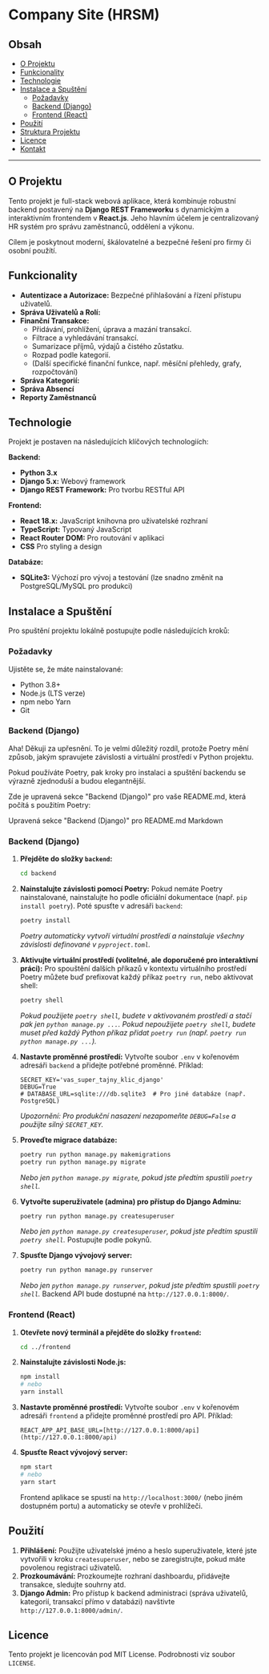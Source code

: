 # Company Site (HRSM)

## Obsah
- [O Projektu](#o-projektu)
- [Funkcionality](#funkcionality)
- [Technologie](#technologie)
- [Instalace a Spuštění](#instalace-a-spuštění)
  - [Požadavky](#požadavky)
  - [Backend (Django)](#backend-django)
  - [Frontend (React)](#frontend-react)
- [Použití](#použití)
- [Struktura Projektu](#struktura-projektu)
- [Licence](#licence)
- [Kontakt](#kontakt)

---
## O Projektu

Tento projekt je full-stack webová aplikace, která kombinuje robustní backend postavený na **Django REST Frameworku** s dynamickým a interaktivním frontendem v **React.js**. Jeho hlavním účelem je centralizovaný HR systém pro správu zaměstnanců, oddělení a výkonu.

Cílem je poskytnout moderní, škálovatelné a bezpečné řešení pro firmy či osobní použítí.

## Funkcionality

* **Autentizace a Autorizace:** Bezpečné přihlašování a řízení přístupu uživatelů.
* **Správa Uživatelů a Rolí:** 
* **Finanční Transakce:**
    * Přidávání, prohlížení, úprava a mazání transakcí.
    * Filtrace a vyhledávání transakcí.
    * Sumarizace příjmů, výdajů a čistého zůstatku.
    * Rozpad podle kategorií.
    * (Další specifické finanční funkce, např. měsíční přehledy, grafy, rozpočtování)
* **Správa Kategorií:** 
* **Správa Absencí**
* **Reporty Zaměstnanců**

## Technologie

Projekt je postaven na následujících klíčových technologiích:

**Backend:**
* **Python 3.x**
* **Django 5.x:** Webový framework
* **Django REST Framework:** Pro tvorbu RESTful API

**Frontend:**
* **React 18.x:** JavaScript knihovna pro uživatelské rozhraní
* **TypeScript:** Typovaný JavaScript
* **React Router DOM:** Pro routování v aplikaci
* **CSS** Pro styling a design

**Databáze:**
* **SQLite3:** Výchozí pro vývoj a testování (lze snadno změnit na PostgreSQL/MySQL pro produkci)

## Instalace a Spuštění

Pro spuštění projektu lokálně postupujte podle následujících kroků:

### Požadavky

Ujistěte se, že máte nainstalované:
* Python 3.8+
* Node.js (LTS verze)
* npm nebo Yarn
* Git

### Backend (Django)

Aha! Děkuji za upřesnění. To je velmi důležitý rozdíl, protože Poetry mění způsob, jakým spravujete závislosti a virtuální prostředí v Python projektu.

Pokud používáte Poetry, pak kroky pro instalaci a spuštění backendu se výrazně zjednoduší a budou elegantnější.

Zde je upravená sekce "Backend (Django)" pro vaše README.md, která počítá s použitím Poetry:

Upravená sekce "Backend (Django)" pro README.md
Markdown

### Backend (Django)

1.  **Přejděte do složky `backend`:**
    ```bash
    cd backend
    ```
2.  **Nainstalujte závislosti pomocí Poetry:**
    Pokud nemáte Poetry nainstalované, nainstalujte ho podle oficiální dokumentace (např. `pip install poetry`).
    Poté spusťte v adresáři `backend`:
    ```bash
    poetry install
    ```
    *Poetry automaticky vytvoří virtuální prostředí a nainstaluje všechny závislosti definované v `pyproject.toml`.*

3.  **Aktivujte virtuální prostředí (volitelné, ale doporučené pro interaktivní práci):**
    Pro spouštění dalších příkazů v kontextu virtuálního prostředí Poetry můžete buď prefixovat každý příkaz `poetry run`, nebo aktivovat shell:
    ```bash
    poetry shell
    ```
    *Pokud použijete `poetry shell`, budete v aktivovaném prostředí a stačí pak jen `python manage.py ...`.*
    *Pokud nepoužijete `poetry shell`, budete muset před každý Python příkaz přidat `poetry run` (např. `poetry run python manage.py ...`).*

4.  **Nastavte proměnné prostředí:**
    Vytvořte soubor `.env` v kořenovém adresáři `backend` a přidejte potřebné proměnné. Příklad:
    ```
    SECRET_KEY='vas_super_tajny_klic_django'
    DEBUG=True
    # DATABASE_URL=sqlite:///db.sqlite3  # Pro jiné databáze (např. PostgreSQL)
    ```
    *Upozornění: Pro produkční nasazení nezapomeňte `DEBUG=False` a použijte silný `SECRET_KEY`.*

5.  **Proveďte migrace databáze:**
    ```bash
    poetry run python manage.py makemigrations
    poetry run python manage.py migrate
    ```
    *Nebo jen `python manage.py migrate`, pokud jste předtím spustili `poetry shell`.*

6.  **Vytvořte superuživatele (admina) pro přístup do Django Adminu:**
    ```bash
    poetry run python manage.py createsuperuser
    ```
    *Nebo jen `python manage.py createsuperuser`, pokud jste předtím spustili `poetry shell`.*
    Postupujte podle pokynů.

7.  **Spusťte Django vývojový server:**
    ```bash
    poetry run python manage.py runserver
    ```
    *Nebo jen `python manage.py runserver`, pokud jste předtím spustili `poetry shell`.*
    Backend API bude dostupné na `http://127.0.0.1:8000/`.

### Frontend (React)

1.  **Otevřete nový terminál a přejděte do složky `frontend`:**
    ```bash
    cd ../frontend
    ```
2.  **Nainstalujte závislosti Node.js:**
    ```bash
    npm install
    # nebo
    yarn install
    ```
3.  **Nastavte proměnné prostředí:**
    Vytvořte soubor `.env` v kořenovém adresáři `frontend` a přidejte proměnné prostředí pro API. Příklad:
    ```
    REACT_APP_API_BASE_URL=[http://127.0.0.1:8000/api](http://127.0.0.1:8000/api)
    ```
4.  **Spusťte React vývojový server:**
    ```bash
    npm start
    # nebo
    yarn start
    ```
    Frontend aplikace se spustí na `http://localhost:3000/` (nebo jiném dostupném portu) a automaticky se otevře v prohlížeči.

## Použití
1.  **Přihlášení:** Použijte uživatelské jméno a heslo superuživatele, které jste vytvořili v kroku `createsuperuser`, nebo se zaregistrujte, pokud máte povolenou registraci uživatelů.
2.  **Prozkoumávání:** Prozkoumejte rozhraní dashboardu, přidávejte transakce, sledujte souhrny atd.
3.  **Django Admin:** Pro přístup k backend administraci (správa uživatelů, kategorií, transakcí přímo v databázi) navštivte `http://127.0.0.1:8000/admin/`.

## Licence
Tento projekt je licencován pod MIT License. Podrobnosti viz soubor `LICENSE`.
